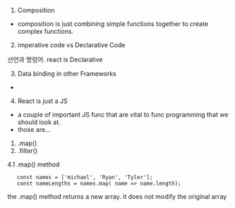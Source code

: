 1. Composition
* composition is just combining simple functions together to create complex functions.

2. imperative code vs Declarative Code

 선언과 명렁어.
 react is Declarative

3. Data binding in other Frameworks
 - 

4. React is just a JS

 - a couple of important JS func that are vital to func programming that we should look at. 
 - those are...
 1. .map()
 2. .filter()

4.1 .map() method
```  
   const names = ['michael', 'Ryan', 'Tyler'];
   const nameLengths = names.map( name => name.length);
```

the .map() method returns a new array. it does not modify the original array


